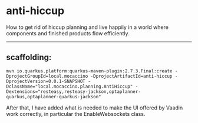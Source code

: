 # anti-hiccup

How to get rid of hiccup planning and live happily in a world where components and finished products flow efficiently.

---

## scaffolding:

```shell
mvn io.quarkus.platform:quarkus-maven-plugin:2.7.3.Final:create -DprojectGroupId=local.mocaccino -DprojectArtifactId=anti-hiccup -DprojectVersion=0.0.1-SNAPSHOT -DclassName="local.mocaccino.planning.AntiHiccup" -Dextensions="resteasy,resteasy-jackson,optaplanner-quarkus,optaplanner-quarkus-jackson"
```

After that, I have added what is needed to make the UI offered by Vaadin work correctly, in particular the EnableWebsockets class.
